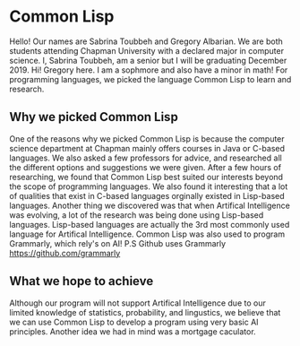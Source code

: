 # Common Lisp
Hello! Our names are Sabrina Toubbeh and Gregory Albarian. We are both students attending Chapman University with a declared major
in computer science. I, Sabrina Toubbeh, am a senior but I will be graduating December 2019. Hi! Gregory here. I am a sophmore and also
have a minor in math! For programming languages, we picked the language Common Lisp to learn and research.



## Why we picked Common Lisp
One of the reasons why we picked Common Lisp is because the computer science department at Chapman mainly offers courses in Java or C-based
languages. We also asked a few professors for advice, and researched all the different options and suggestions we were given. After a few
hours of researching, we found that Common Lisp best suited our interests beyond the scope of programming languages. We also
found it interesting that a lot of qualities that exist in C-based languages orginally existed in Lisp-based languages. Another thing we
discovered was that when Artifical Intelligence was evolving, a lot of the research was being done using Lisp-based languages.
Lisp-based languages are actually the 3rd most commonly used language for Artifical Intelligence. Common Lisp was also used to program
Grammarly, which rely's on AI! P.S Github uses Grammarly https://github.com/grammarly 


## What we hope to achieve
Although our program will not support Artifical Intelligence due to our limited knowledge of statistics, probability, and lingustics,
we believe that we can use Common Lisp to develop a program using very basic AI principles. Another idea we had in mind was a
mortgage caculator.

